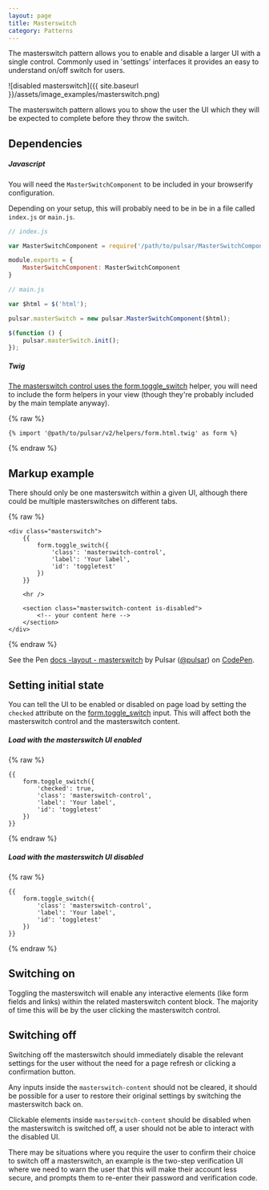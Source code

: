 ```yaml
---
layout: page
title: Masterswitch
category: Patterns
---
```


The masterswitch pattern allows you to enable and disable a larger UI with a single control. Commonly used in 'settings' interfaces it provides an easy to understand on/off switch for users.

![disabled masterswitch]({{ site.baseurl }}/assets/image_examples/masterswitch.png)

The masterswitch pattern allows you to show the user the UI which they will be expected to complete before they throw the switch.

## Dependencies

##### Javascript

You will need the `MasterSwitchComponent` to be included in your browserify configuration.

Depending on your setup, this will probably need to be in be in a file called `index.js` or `main.js`.

```javascript
// index.js

var MasterSwitchComponent = require('/path/to/pulsar/MasterSwitchComponent');

module.exports = {
    MasterSwitchComponent: MasterSwitchComponent
}
```

```javascript
// main.js

var $html = $('html');

pulsar.masterSwitch = new pulsar.MasterSwitchComponent($html);

$(function () {
    pulsar.masterSwitch.init();
});
```

##### Twig

[The masterswitch control uses the form.toggle_switch](toggle_switch.md) helper, you will need to include the form helpers in your view (though they're probably included by the main template anyway).

{% raw %}
```twig
{% import '@path/to/pulsar/v2/helpers/form.html.twig' as form %}
```
{% endraw %}

## Markup example

There should only be one masterswitch within a given UI, although there could be multiple masterswitches on different tabs.

{% raw %}
```twig
<div class="masterswitch">
    {{
        form.toggle_switch({
            'class': 'masterswitch-control',
            'label': 'Your label',
            'id': 'toggletest'
        })
    }}

    <hr />

    <section class="masterswitch-content is-disabled">
        <!-- your content here -->
    </section>
</div>
```
{% endraw %}

<p data-height="160" data-theme-id="24005" data-slug-hash="KggXZd" data-default-tab="result" data-user="pulsar" data-embed-version="2" class="codepen">See the Pen <a href="http://codepen.io/pulsar/pen/KggXZd/">docs -layout - masterswitch</a> by Pulsar (<a href="http://codepen.io/pulsar">@pulsar</a>) on <a href="http://codepen.io">CodePen</a>.</p><script async src="//assets.codepen.io/assets/embed/ei.js"></script>

## Setting initial state

You can tell the UI to be enabled or disabled on page load by setting the `checked` attribute on the [form.toggle_switch](toggle_switch.md) input. This will affect both the masterswitch control and the masterswitch content.

##### Load with the masterswitch UI enabled

{% raw %}
```twig
{{
    form.toggle_switch({
        'checked': true,
        'class': 'masterswitch-control',
        'label': 'Your label',
        'id': 'toggletest'
    })
}}
```
{% endraw %}

##### Load with the masterswitch UI disabled

{% raw %}
```twig
{{
    form.toggle_switch({
        'class': 'masterswitch-control',
        'label': 'Your label',
        'id': 'toggletest'
    })
}}
```
{% endraw %}

## Switching on

Toggling the masterswitch will enable any interactive elements (like form fields and links) within the related masterswitch content block. The majority of time this will be by the user clicking the masterswitch control.

## Switching off

Switching off the masterswitch should immediately disable the relevant settings for the user without the need for a page refresh or clicking a confirmation button.

Any inputs inside the `masterswitch-content` should not be cleared, it should be possible for a user to restore their original settings by switching the masterswitch back on.

Clickable elements inside `masterswitch-content` should be disabled when the masterswitch is switched off, a user should not be able to interact with the disabled UI.

There may be situations where you require the user to confirm their choice to switch off a masterswitch, an example is the two-step verification UI where we need to warn the user that this will make their account less secure, and prompts them to re-enter their password and verification code.
